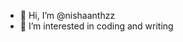 - 👋 Hi, I’m @nishaanthzz
- 👀 I’m interested in coding and writing



<!---
nishaanthzz/nishaanthzz is a ✨ special ✨ repository because its `README.md` (this file) appears on your GitHub profile.
You can click the Preview link to take a look at your changes.
--->
